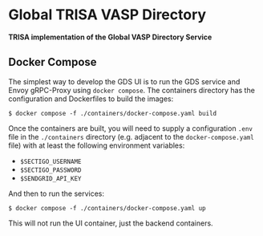 # Global TRISA VASP Directory

**TRISA implementation of the Global VASP Directory Service**


## Docker Compose

The simplest way to develop the GDS UI is to run the GDS service and Envoy gRPC-Proxy using `docker compose`. The containers directory has the configuration and Dockerfiles to build the images:

```
$ docker compose -f ./containers/docker-compose.yaml build
```

Once the containers are built, you will need to supply a configuration `.env` file in the `./containers` directory (e.g. adjacent to the `docker-compose.yaml` file) with at least the following environment variables:

- `$SECTIGO_USERNAME`
- `$SECTIGO_PASSWORD`
- `$SENDGRID_API_KEY`

And then to run the services:

```
$ docker compose -f ./containers/docker-compose.yaml up
```

This will not run the UI container, just the backend containers.